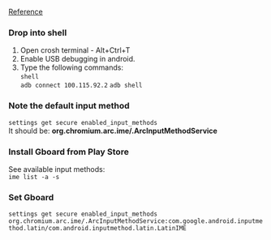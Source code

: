 [Reference](https://www.reddit.com/r/chromeos/comments/9c3wvk/how_do_you_enable_gboard_in_chrome_os/)  

### Drop into shell
1. Open crosh terminal - Alt+Ctrl+T  
2. Enable USB debugging in android.  
3. Type the following commands:  
`shell`  
`adb connect 100.115.92.2`
`adb shell`
### Note the default input method
`settings get secure enabled_input_methods`  
It should be: <b>org.chromium.arc.ime/.ArcInputMethodService</b>  
### Install Gboard from Play Store
See available input methods:  
`ime list -a -s`  
### Set Gboard
`settings get secure enabled_input_methods org.chromium.arc.ime/.ArcInputMethodService:com.google.android.inputmethod.latin/com.android.inputmethod.latin.LatinIME`  
